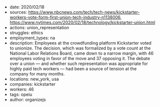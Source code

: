 - date: 2020/02/18
- sources: https://www.nbcnews.com/tech/tech-news/kickstarter-workers-vote-form-first-union-tech-industry-n1138006, https://www.nytimes.com/2020/02/18/technology/kickstarter-union.html
- actions: union_representation
- struggles: ethics
- employment_types: na
- description: Employees at the crowdfunding platform Kickstarter voted to unionize. The decision, which was formalized by a vote count at the National Labor Relations Board, came down to a narrow margin, with 46 employees voting in favor of the move and 37 opposing it. The debate over a union — and whether such representation was appropriate for highly paid tech workers — had been a source of tension at the company for many months.
- locations: new_york, usa
- companies: kickstarter
- workers: 46
- tags: opeiu
- author: organizejs
